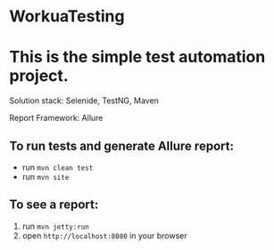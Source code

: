 # WorkuaTesting
# This is the simple test automation project.
<p>Solution stack: Selenide, TestNG, Maven</p>
<p>Report Framework: Allure </p>

## To run tests and generate Allure report:

* run `mvn clean test`
* run `mvn site`

## To see a report:

1. run `mvn jetty:run`
2. open `http://localhost:8080` in your browser
